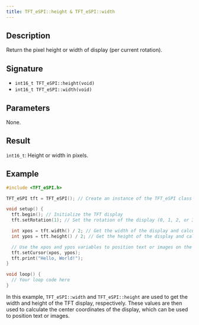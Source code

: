 ```yaml
---
title: TFT_eSPI::height & TFT_eSPI::width
---
```


## Description

Return the pixel height or width of display (per current rotation).

## Signature

* `int16_t TFT_eSPI::height(void)`
* `int16_t TFT_eSPI::width(void)`

## Parameters

None.

## Result

`ìnt16_t`: Height or width in pixels.

## Example

```cpp
#include <TFT_eSPI.h>

TFT_eSPI tft = TFT_eSPI(); // Create an instance of the TFT_eSPI class

void setup() {
  tft.begin(); // Initialize the TFT display
  tft.setRotation(1); // Set the rotation of the display (0, 1, 2, or 3)

  int xpos = tft.width() / 2; // Get the width of the display and calculate the center x-coordinate
  int ypos = tft.height() / 2; // Get the height of the display and calculate the center y-coordinate

  // Use the xpos and ypos variables to position text or images on the display
  tft.setCursor(xpos, ypos);
  tft.print("Hello, World!");
}

void loop() {
  // Your loop code here
}
```

In this example, `TFT_eSPI::width` and `TFT_eSPI::height` are used to get the width and height of the TFT display, 
respectively. These values are then used to calculate the center coordinates of the display, which can be used to 
position text or images.
